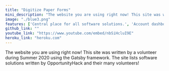```yaml
---
title: "Digitize Paper Forms"
mini_description: "The website you are using right now! This site was written by a volunteer during Summer 2020 using the Gatsby framework. The site lists software solutions written by OpportunityHack and their many volunteers!"
image: "./blue3.png"
features: ['Central place for all software solutions.', 'Account dashboard accessible with only a Google account!']
github_link: ""
youtube_link: "https://www.youtube.com/embed/nbSiHcluI9E"
heroku_link: "heroku.com"
---
```

The website you are using right now! This site was written by a volunteer during Summer 2020 using the Gatsby framework. The site lists software solutions written by OpportunityHack and their many volunteers!
